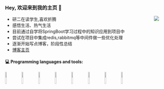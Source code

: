 ### Hey, 欢迎来到我的主页 👋

<img align="right" src="https://github-readme-stats.vercel.app/api?username=ChenSheng6869&show_icons=true&hide_title=true&theme=blue-green" />


- 研二在读学生,喜欢折腾
- 感悟生活、热气生活
- 目前通过自学将SpringBoot学习过程中的知识应用到项目中
- 尝试在项目中集成redis,rabbitmq等中间件做一些优化处理
- 逐渐开始写点博客，阶段性总结
- [博客主页](https://www.cnblogs.com/csrecord/)

#### :computer: Programming languages and tools:

<code><img width="10%" src="https://www.vectorlogo.zone/logos/java/java-ar21.svg"></code>
<code><img width="10%" src="https://www.vectorlogo.zone/logos/springio/springio-ar21.svg"></code>
<code><img width="10%" src="https://www.vectorlogo.zone/logos/git-scm/git-scm-ar21.svg"></code>
<code><img width="10%" src="https://www.vectorlogo.zone/logos/mysql/mysql-ar21.svg"></code>
<code><img width="10%" src="https://www.vectorlogo.zone/logos/redis/redis-ar21.svg"></code>
<code><img width="10%" src="https://www.vectorlogo.zone/logos/linux/linux-ar21.svg"></code>
<code><img width="10%" src="https://www.vectorlogo.zone/logos/github/github-ar21.svg"></code>
<code><img width="10%" src="https://www.vectorlogo.zone/logos/rabbitmq/rabbitmq-ar21.svg"></code>

